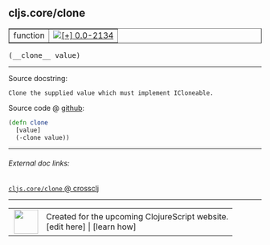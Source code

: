 ## cljs.core/clone



 <table border="1">
<tr>
<td>function</td>
<td><a href="https://github.com/cljsinfo/cljs-api-docs/tree/0.0-2134"><img valign="middle" alt="[+] 0.0-2134" title="Added in 0.0-2134" src="https://img.shields.io/badge/+-0.0--2134-lightgrey.svg"></a> </td>
</tr>
</table>


 <samp>
(__clone__ value)<br>
</samp>

---





Source docstring:

```
Clone the supplied value which must implement ICloneable.
```


Source code @ [github](https://github.com/clojure/clojurescript/blob/r3191/src/cljs/cljs/core.cljs#L920-L923):

```clj
(defn clone
  [value]
  (-clone value))
```

<!--
Repo - tag - source tree - lines:

 <pre>
clojurescript @ r3191
└── src
    └── cljs
        └── cljs
            └── <ins>[core.cljs:920-923](https://github.com/clojure/clojurescript/blob/r3191/src/cljs/cljs/core.cljs#L920-L923)</ins>
</pre>

-->

---



###### External doc links:

[`cljs.core/clone` @ crossclj](http://crossclj.info/fun/cljs.core.cljs/clone.html)<br>

---

 <table>
<tr><td>
<img valign="middle" align="right" width="48px" src="http://i.imgur.com/Hi20huC.png">
</td><td>
Created for the upcoming ClojureScript website.<br>
[edit here] | [learn how]
</td></tr></table>

[edit here]:https://github.com/cljsinfo/cljs-api-docs/blob/master/cljsdoc/cljs.core_clone.cljsdoc
[learn how]:https://github.com/cljsinfo/cljs-api-docs/wiki/cljsdoc-files

<!--

This information was too distracting to show to readers, but I'll leave it
commented here since it is helpful to:

- pretty-print the data used to generate this document
- and show how to retrieve that data



The API data for this symbol:

```clj
{:ns "cljs.core",
 :name "clone",
 :signature ["[value]"],
 :history [["+" "0.0-2134"]],
 :type "function",
 :full-name-encode "cljs.core_clone",
 :source {:code "(defn clone\n  [value]\n  (-clone value))",
          :title "Source code",
          :repo "clojurescript",
          :tag "r3191",
          :filename "src/cljs/cljs/core.cljs",
          :lines [920 923]},
 :full-name "cljs.core/clone",
 :docstring "Clone the supplied value which must implement ICloneable."}

```

Retrieve the API data for this symbol:

```clj
;; from Clojure REPL
(require '[clojure.edn :as edn])
(-> (slurp "https://raw.githubusercontent.com/cljsinfo/cljs-api-docs/catalog/cljs-api.edn")
    (edn/read-string)
    (get-in [:symbols "cljs.core/clone"]))
```

-->
